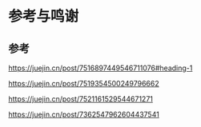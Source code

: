 # 参考与鸣谢

## 参考

https://juejin.cn/post/7516897449546711076#heading-1

https://juejin.cn/post/7519354500249796662

https://juejin.cn/post/7521161529544671271

https://juejin.cn/post/7362547962604437541